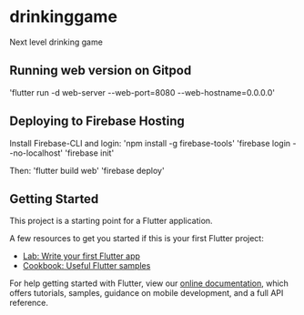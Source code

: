# drinkinggame

Next level drinking game

## Running web version on Gitpod

'flutter run -d web-server --web-port=8080 --web-hostname=0.0.0.0'

## Deploying to Firebase Hosting

Install Firebase-CLI and login:
'npm install -g firebase-tools'
'firebase login --no-localhost'
'firebase init'

Then:
'flutter build web'
'firebase deploy'

## Getting Started

This project is a starting point for a Flutter application.

A few resources to get you started if this is your first Flutter project:

- [Lab: Write your first Flutter app](https://flutter.dev/docs/get-started/codelab)
- [Cookbook: Useful Flutter samples](https://flutter.dev/docs/cookbook)

For help getting started with Flutter, view our
[online documentation](https://flutter.dev/docs), which offers tutorials,
samples, guidance on mobile development, and a full API reference.
